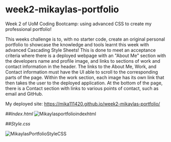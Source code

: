 # week2-mikaylas-portfolio
Week 2 of UoM Coding Bootcamp: using advanced CSS to create my professional portfolio! 

  This weeks challenge is to, with no starter code, create an original personal portfolio to showcase the knowledge and tools learnt this week with advanced Cascading Style Sheets! This is done to meet an acceptance criteria where there is a deployed webpage with an "About Me" section with the developers name and profile image, and links to sections of work and contact information in the header. The links to the About Me, Work, and Contact information must have the UI able to scroll to the corresponding parts of the page. Within the work section, each image has its own link that then takes the user to the deployed application. At the bottom of the page, there is a Contact section with links to various points of contact, such as email and GitHub. 
  
  
My deployed site: https://mika111420.github.io/week2-mikaylas-portfolio/

*##Index.html*
![Mikaylasportfolioindexhtml](https://user-images.githubusercontent.com/128564443/231566054-eaf7ec2e-7b07-4d92-87f0-a2712a3cce24.png)

*##Style.css*

![MikaylasPortfolioStyleCSS](https://user-images.githubusercontent.com/128564443/231566248-dfe64b67-bd9a-4fc6-b677-38e1c1fc5064.png)

